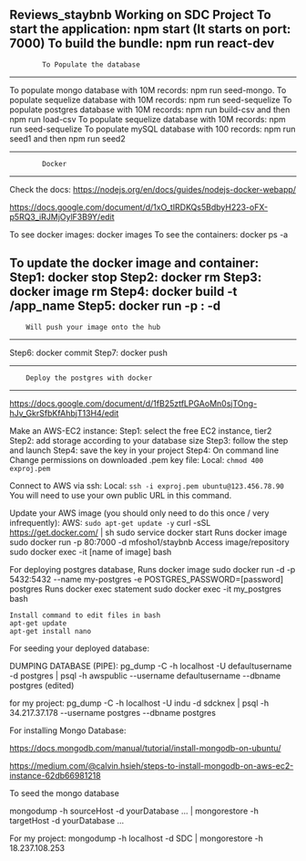  Reviews_staybnb
Working on SDC Project
 To start the application: npm start (It starts on port: 7000)
 To build the bundle: npm run react-dev
--------------------------------------------------
            To Populate the database
--------------------------------------------------
 To populate mongo database with 10M records: npm run seed-mongo.
 To populate sequelize database with 10M records: npm run seed-sequelize
 To populate postgres database with 10M records: npm run build-csv and then npm run load-csv
 To populate sequelize database with 10M records: npm run seed-sequelize
 To populate mySQL database with 100 records: npm run seed1 and then npm run seed2

--------------------------------------------------
            Docker
--------------------------------------------------
Check the docs:
https://nodejs.org/en/docs/guides/nodejs-docker-webapp/

https://docs.google.com/document/d/1xO_tIRDKQs5BdbyH223-oFX-p5RQ3_iRJMjOylF3B9Y/edit

To see docker images: docker images
To see the containers: docker ps -a

To update the docker image and container: 
    Step1: docker stop <container-ID>
    Step2: docker rm <container-ID>
    Step3: docker image rm <image-ID>
    Step4: docker build -t <your username>/app_name
    Step5: docker run -p <port-of-docker>:<port of server of your application > -d <image-ID>
--------------------------------------------------
        Will push your image onto the hub
--------------------------------------------------
   Step6: docker commit <container-ID>
   Step7: docker push <image name>

--------------------------------------------------
        Deploy the postgres with docker
--------------------------------------------------
https://docs.google.com/document/d/1fB25ztfLPGAoMn0sjTOng-hJv_GkrSfbKfAhbjT13H4/edit

Make an AWS-EC2 instance:
   Step1: select the free EC2 instance, tier2
   Step2: add storage according to your database size
   Step3: follow the step and launch
   Step4: save the key in your project
   Step4: On command line
   Change permissions on downloaded .pem key file:
        Local: `chmod 400 exproj.pem`

Connect to AWS via ssh:
    Local: `ssh -i exproj.pem ubuntu@123.456.78.90` You will need to use your own public URL in this command.

Update your AWS image (you should only need to do this once / very infrequently):
    AWS: `sudo apt-get update -y`
    curl -sSL https://get.docker.com/ | sh
    sudo service docker start
    Runs docker image
    sudo docker run -p 80:7000 -d mfosho1/staybnb
    Access image/repository
    sudo docker exec -it [name of image] bash


For deploying postgres database,
    Runs docker image
    sudo docker run -d -p 5432:5432 --name my-postgres -e POSTGRES_PASSWORD=[password] postgres
    Runs docker exec statement
    sudo docker exec -it my_postgres bash


    Install command to edit files in bash
    apt-get update
    apt-get install nano

 For seeding your deployed database:

DUMPING DATABASE (PIPE):
pg_dump -C -h localhost -U defaultusername -d postgres | psql -h awspublic --username defaultusername --dbname postgres (edited)

 for my project:
pg_dump -C -h localhost -U indu -d sdcknex | psql -h 34.217.37.178 --username postgres --dbname postgres



 For installing Mongo Database:

https://docs.mongodb.com/manual/tutorial/install-mongodb-on-ubuntu/

https://medium.com/@calvin.hsieh/steps-to-install-mongodb-on-aws-ec2-instance-62db66981218

 To seed the mongo database

mongodump -h sourceHost -d yourDatabase … | mongorestore -h targetHost -d yourDatabase …

 For my project:
mongodump -h localhost -d SDC | mongorestore -h 18.237.108.253 




